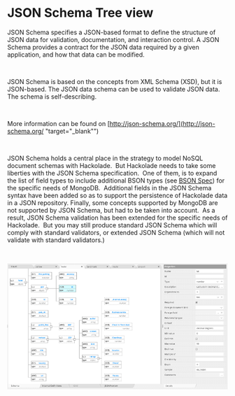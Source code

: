 # JSON Schema Tree view

JSON Schema specifies a JSON-based format to define the structure of JSON data for validation, documentation, and interaction control. A JSON Schema provides a contract for the JSON data required by a given application, and how that data can be modified.

&nbsp;

JSON Schema is based on the concepts from XML Schema (XSD), but it is JSON-based. The JSON data schema can be used to validate JSON data. The schema is self-describing.

&nbsp;

More information can be found on [http://json-schema.org/](<http://json-schema.org/> "target=\"\_blank\"")

&nbsp;

JSON Schema holds a central place in the strategy to model NoSQL document schemas with Hackolade.&nbsp; But Hackolade needs to take some liberties with the JSON Schema specification.&nbsp; One of them, is to expand the list of field types to include additional BSON types (see [BSON Spec](<http://bsonspec.org/> "target=\"\_blank\"")) for the specific needs of MongoDB.&nbsp; Additional fields in the JSON Schema syntax have been added so as to support the persistence of Hackolade data in a JSON repository. Finally, some concepts supported by MongoDB are not supported by JSON Schema, but had to be taken into account.&nbsp; As a result, JSON Schema validation has been extended for the specific needs of Hackolade.&nbsp; But you may still produce standard JSON Schema which will comply with standard validators, or extended JSON Schema (which will not validate with standard validators.)

&nbsp;

![Image](<lib/Couchbase%20DTD.png>)


